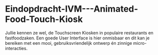 # Eindopdracht-IVM---Animated-Food-Touch-Kiosk
Jullie kennen ze wel, de Touchscreen Kiosken in populaire restaurants en fastfoodzaken. Een goede User Interface is hier onmisbaar en dit kan je bereiken met een mooi, gebruiksvriendelijk ontwerp én zinnige micro-interacties.
